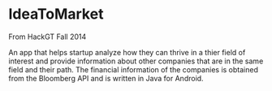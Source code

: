 IdeaToMarket
============

From HackGT Fall 2014

An app that helps startup analyze how they can thrive in a thier field of interest and provide information about
other companies that are in the same field and their path. 
The financial information of the companies is obtained from the Bloomberg API and is written in Java for Android.
